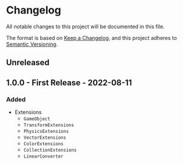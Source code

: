 # Changelog
All notable changes to this project will be documented in this file.

The format is based on [Keep a Changelog](https://keepachangelog.com/en/1.0.0/),
and this project adheres to [Semantic Versioning](https://semver.org/spec/v2.0.0.html).

## Unreleased

## 1.0.0 - First Release - 2022-08-11
### Added
* Extensions
  * `GameObject`
  * `TransformExtensions`
  * `PhysicsExtensions`
  * `VectorExtensions`
  * `ColorExtensions`
  * `CollectionExtensions`
  * `LinearConverter`
